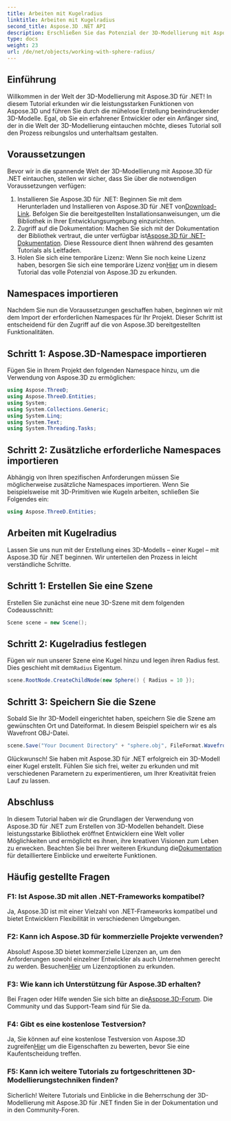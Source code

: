 ```yaml
---
title: Arbeiten mit Kugelradius
linktitle: Arbeiten mit Kugelradius
second_title: Aspose.3D .NET API
description: Erschließen Sie das Potenzial der 3D-Modellierung mit Aspose.3D für .NET. Erstellen Sie mühelos atemberaubende Modelle. Laden Sie jetzt Ihre kostenlose Testversion herunter!
type: docs
weight: 23
url: /de/net/objects/working-with-sphere-radius/
---
```

## Einführung
Willkommen in der Welt der 3D-Modellierung mit Aspose.3D für .NET! In diesem Tutorial erkunden wir die leistungsstarken Funktionen von Aspose.3D und führen Sie durch die mühelose Erstellung beeindruckender 3D-Modelle. Egal, ob Sie ein erfahrener Entwickler oder ein Anfänger sind, der in die Welt der 3D-Modellierung eintauchen möchte, dieses Tutorial soll den Prozess reibungslos und unterhaltsam gestalten.
## Voraussetzungen
Bevor wir in die spannende Welt der 3D-Modellierung mit Aspose.3D für .NET eintauchen, stellen wir sicher, dass Sie über die notwendigen Voraussetzungen verfügen:
1.  Installieren Sie Aspose.3D für .NET: Beginnen Sie mit dem Herunterladen und Installieren von Aspose.3D für .NET von[Download-Link](https://releases.aspose.com/3d/net/). Befolgen Sie die bereitgestellten Installationsanweisungen, um die Bibliothek in Ihrer Entwicklungsumgebung einzurichten.
2.  Zugriff auf die Dokumentation: Machen Sie sich mit der Dokumentation der Bibliothek vertraut, die unter verfügbar ist[Aspose.3D für .NET-Dokumentation](https://reference.aspose.com/3d/net/). Diese Ressource dient Ihnen während des gesamten Tutorials als Leitfaden.
3. Holen Sie sich eine temporäre Lizenz: Wenn Sie noch keine Lizenz haben, besorgen Sie sich eine temporäre Lizenz von[Hier](https://purchase.aspose.com/temporary-license/) um in diesem Tutorial das volle Potenzial von Aspose.3D zu erkunden.
## Namespaces importieren
Nachdem Sie nun die Voraussetzungen geschaffen haben, beginnen wir mit dem Import der erforderlichen Namespaces für Ihr Projekt. Dieser Schritt ist entscheidend für den Zugriff auf die von Aspose.3D bereitgestellten Funktionalitäten.
## Schritt 1: Aspose.3D-Namespace importieren
Fügen Sie in Ihrem Projekt den folgenden Namespace hinzu, um die Verwendung von Aspose.3D zu ermöglichen:
```csharp
using Aspose.ThreeD;
using Aspose.ThreeD.Entities;
using System;
using System.Collections.Generic;
using System.Linq;
using System.Text;
using System.Threading.Tasks;
```
## Schritt 2: Zusätzliche erforderliche Namespaces importieren
Abhängig von Ihren spezifischen Anforderungen müssen Sie möglicherweise zusätzliche Namespaces importieren. Wenn Sie beispielsweise mit 3D-Primitiven wie Kugeln arbeiten, schließen Sie Folgendes ein:
```csharp
using Aspose.ThreeD.Entities;
```
## Arbeiten mit Kugelradius
Lassen Sie uns nun mit der Erstellung eines 3D-Modells – einer Kugel – mit Aspose.3D für .NET beginnen. Wir unterteilen den Prozess in leicht verständliche Schritte.
## Schritt 1: Erstellen Sie eine Szene
Erstellen Sie zunächst eine neue 3D-Szene mit dem folgenden Codeausschnitt:
```csharp
Scene scene = new Scene();
```
## Schritt 2: Kugelradius festlegen
Fügen wir nun unserer Szene eine Kugel hinzu und legen ihren Radius fest. Dies geschieht mit dem`Radius` Eigentum.
```csharp
scene.RootNode.CreateChildNode(new Sphere() { Radius = 10 });
```
## Schritt 3: Speichern Sie die Szene
Sobald Sie Ihr 3D-Modell eingerichtet haben, speichern Sie die Szene am gewünschten Ort und Dateiformat. In diesem Beispiel speichern wir es als Wavefront OBJ-Datei.
```csharp
scene.Save("Your Document Directory" + "sphere.obj", FileFormat.WavefrontOBJ);
```
Glückwunsch! Sie haben mit Aspose.3D für .NET erfolgreich ein 3D-Modell einer Kugel erstellt. Fühlen Sie sich frei, weiter zu erkunden und mit verschiedenen Parametern zu experimentieren, um Ihrer Kreativität freien Lauf zu lassen.
## Abschluss
 In diesem Tutorial haben wir die Grundlagen der Verwendung von Aspose.3D für .NET zum Erstellen von 3D-Modellen behandelt. Diese leistungsstarke Bibliothek eröffnet Entwicklern eine Welt voller Möglichkeiten und ermöglicht es ihnen, ihre kreativen Visionen zum Leben zu erwecken. Beachten Sie bei Ihrer weiteren Erkundung die[Dokumentation](https://reference.aspose.com/3d/net/) für detailliertere Einblicke und erweiterte Funktionen.
## Häufig gestellte Fragen

### F1: Ist Aspose.3D mit allen .NET-Frameworks kompatibel?
Ja, Aspose.3D ist mit einer Vielzahl von .NET-Frameworks kompatibel und bietet Entwicklern Flexibilität in verschiedenen Umgebungen.
### F2: Kann ich Aspose.3D für kommerzielle Projekte verwenden?
Absolut! Aspose.3D bietet kommerzielle Lizenzen an, um den Anforderungen sowohl einzelner Entwickler als auch Unternehmen gerecht zu werden. Besuchen[Hier](https://purchase.aspose.com/buy) um Lizenzoptionen zu erkunden.
### F3: Wie kann ich Unterstützung für Aspose.3D erhalten?
 Bei Fragen oder Hilfe wenden Sie sich bitte an die[Aspose.3D-Forum](https://forum.aspose.com/c/3d/18). Die Community und das Support-Team sind für Sie da.
### F4: Gibt es eine kostenlose Testversion?
 Ja, Sie können auf eine kostenlose Testversion von Aspose.3D zugreifen[Hier](https://releases.aspose.com/) um die Eigenschaften zu bewerten, bevor Sie eine Kaufentscheidung treffen.
### F5: Kann ich weitere Tutorials zu fortgeschrittenen 3D-Modellierungstechniken finden?
Sicherlich! Weitere Tutorials und Einblicke in die Beherrschung der 3D-Modellierung mit Aspose.3D für .NET finden Sie in der Dokumentation und in den Community-Foren.